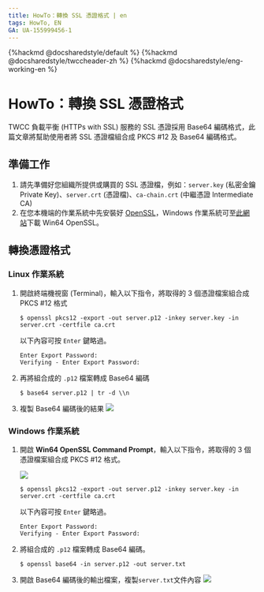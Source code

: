 ```yaml
---
title: HowTo：轉換 SSL 憑證格式 | en
tags: HowTo, EN
GA: UA-155999456-1
---
```


{%hackmd @docsharedstyle/default %}
{%hackmd @docsharedstyle/twccheader-zh %}
{%hackmd @docsharedstyle/eng-working-en %}

# HowTo：轉換 SSL 憑證格式

TWCC 負載平衡 (HTTPs with SSL) 服務的 SSL 憑證採用 Base64 編碼格式，此篇文章將幫助使用者將 SSL 憑證檔組合成 PKCS #12 及 Base64 編碼格式。

## 準備工作

1. 請先準備好您組織所提供或購買的 SSL 憑證檔，例如：`server.key` (私密金鑰 Private Key)、`server.crt` (憑證檔)、`ca-chain.crt` (中繼憑證 Intermediate CA)
2. 在您本機端的作業系統中先安裝好 [OpenSSL](https://www.openssl.org/)，Windows 作業系統可至[此網站](https://slproweb.com/products/Win32OpenSSL.html)下載 Win64 OpenSSL。

## 轉換憑證格式

### Linux 作業系統
1. 開啟終端機視窗 (Terminal)，輸入以下指令，將取得的 3 個憑證檔案組合成 PKCS #12 格式
    ```
    $ openssl pkcs12 -export -out server.p12 -inkey server.key -in server.crt -certfile ca.crt
    ```
    以下內容可按 `Enter` 鍵略過。

    ```
    Enter Export Password:
    Verifying - Enter Export Password:
    ```
    
2. 再將組合成的 `.p12` 檔案轉成 Base64 編碼
    ```
    $ base64 server.p12 | tr -d \\n 
    ```
3. 複製 Base64 編碼後的結果
![](https://cos.twcc.ai/SYS-MANUAL/uploads/upload_d2645cf8c4d128ffb9a4b5938adf56ef.png)


### Windows 作業系統
1. 開啟 **Win64 OpenSSL Command Prompt**，輸入以下指令，將取得的 3 個憑證檔案組合成 PKCS #12 格式。

    ![](https://cos.twcc.ai/SYS-MANUAL/uploads/upload_8b10eb699cd14e6c0a54080d74b428d4.png)

    ```
    $ openssl pkcs12 -export -out server.p12 -inkey server.key -in server.crt -certfile ca.crt
    ```
    以下內容可按 `Enter` 鍵略過。

    ```
    Enter Export Password:
    Verifying - Enter Export Password:
    ```

    
2. 將組合成的 `.p12` 檔案轉成 Base64 編碼。
    ```
    $ openssl base64 -in server.p12 -out server.txt
    ```
  
3. 開啟 Base64 編碼後的輸出檔案，複製`server.txt`文件內容
    ![](https://cos.twcc.ai/SYS-MANUAL/uploads/upload_63a0eeb1b5ca73dcda4a085afd55581d.png)